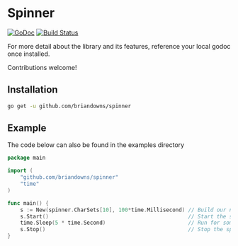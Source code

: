 # Spinner

[![GoDoc](https://godoc.org/github.com/briandowns/spinner?status.svg)](https://godoc.org/github.com/briandowns/spinner) [![Build Status](https://travis-ci.org/briandowns/spinner.svg?branch=master)](https://travis-ci.org/briandowns/spinner)

For more detail about the library and its features, reference your local godoc once installed.

Contributions welcome!

## Installation

```bash
go get -u github.com/briandowns/spinner
```

## Example

The code below can also be found in the examples directory

```Go
package main

import (
	"github.com/briandowns/spinner"
	"time"
)

func main() {
	s := New(spinner.CharSets[10], 100*time.Millisecond) // Build our new spinner
	s.Start()                                            // Start the spinner
	time.Sleep(5 * time.Second)                          // Run for some time to simulate work
	s.Stop()                                             // Stop the spinner
}
```
